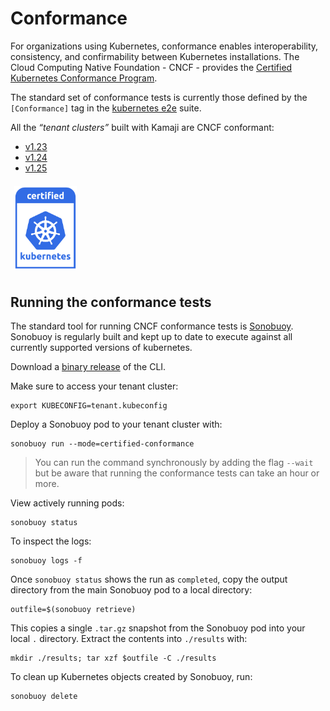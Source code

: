 # Conformance
For organizations using Kubernetes, conformance enables interoperability, consistency, and confirmability between Kubernetes installations. The Cloud Computing Native Foundation - CNCF - provides the [Certified Kubernetes Conformance Program](https://www.cncf.io/certification/software-conformance/).

The standard set of conformance tests is currently those defined by the `[Conformance]` tag in the
[kubernetes e2e](https://github.com/kubernetes/kubernetes/tree/master/test/e2e) suite.

All the _“tenant clusters”_ built with Kamaji are CNCF conformant:

- [v1.23](https://github.com/cncf/k8s-conformance/pull/2194)
- [v1.24](https://github.com/cncf/k8s-conformance/pull/2193)
- [v1.25](https://github.com/cncf/k8s-conformance/pull/2188)

<p align="left" style="padding: 6px 6px">
  <img src="https://raw.githubusercontent.com/cncf/artwork/master/projects/kubernetes/certified-kubernetes/versionless/color/certified-kubernetes-color.png" width="100" />
</p>

## Running the conformance tests

The standard tool for running CNCF conformance tests is [Sonobuoy](https://github.com/vmware-tanzu/sonobuoy). Sonobuoy is
regularly built and kept up to date to execute against all currently supported versions of kubernetes.

Download a [binary release](https://github.com/vmware-tanzu/sonobuoy/releases) of the CLI.

Make sure to access your tenant cluster:

```
export KUBECONFIG=tenant.kubeconfig
```

Deploy a Sonobuoy pod to your tenant cluster with:

```
sonobuoy run --mode=certified-conformance
```

> You can run the command synchronously by adding the flag `--wait` but be aware that running the conformance tests can take an hour or more.

View actively running pods:

```
sonobuoy status
```

To inspect the logs:

```
sonobuoy logs -f
```

Once `sonobuoy status` shows the run as `completed`, copy the output directory from the main Sonobuoy pod to a local directory:

```
outfile=$(sonobuoy retrieve)
```

This copies a single `.tar.gz` snapshot from the Sonobuoy pod into your local
`.` directory. Extract the contents into `./results` with:

```
mkdir ./results; tar xzf $outfile -C ./results
```

To clean up Kubernetes objects created by Sonobuoy, run:

```
sonobuoy delete
```



